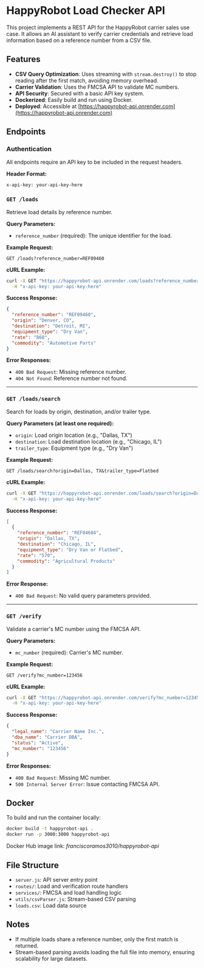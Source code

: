 # HappyRobot Load Checker API

This project implements a REST API for the HappyRobot carrier sales use case. It allows an AI assistant to verify carrier credentials and retrieve load information based on a reference number from a CSV file.

## Features

- **CSV Query Optimization**: Uses streaming with `stream.destroy()` to stop reading after the first match, avoiding memory overhead.
- **Carrier Validation**: Uses the FMCSA API to validate MC numbers.
- **API Security**: Secured with a basic API key system.
- **Dockerized**: Easily build and run using Docker.
- **Deployed**: Accessible at [https://happyrobot-api.onrender.com](https://happyrobot-api.onrender.com)


## Endpoints

### Authentication

All endpoints require an API key to be included in the request headers.

**Header Format:**
```
x-api-key: your-api-key-here
```

### `GET /loads`

Retrieve load details by reference number.

**Query Parameters:**
- `reference_number` (required): The unique identifier for the load.

**Example Request:**
```
GET /loads?reference_number=REF09460
```

**cURL Example:**
```bash
curl -X GET "https://happyrobot-api.onrender.com/loads?reference_number=REF09460" \
  -H "x-api-key: your-api-key-here"
```

**Success Response:**
```json
{
  "reference_number": "REF09460",
  "origin": "Denver, CO",
  "destination": "Detroit, MI",
  "equipment_type": "Dry Van",
  "rate": "868",
  "commodity": "Automotive Parts"
}
```

**Error Responses:**
- `400 Bad Request`: Missing reference number.
- `404 Not Found`: Reference number not found.

---

### `GET /loads/search`

Search for loads by origin, destination, and/or trailer type.

**Query Parameters (at least one required):**
- `origin`: Load origin location (e.g., "Dallas, TX")
- `destination`: Load destination location (e.g., "Chicago, IL")
- `trailer_type`: Equipment type (e.g., "Dry Van")

**Example Request:**
```
GET /loads/search?origin=Dallas, TX&trailer_type=Flatbed
```

**cURL Example:**
```bash
curl -X GET "https://happyrobot-api.onrender.com/loads/search?origin=Dallas, TX&trailer_type=Flatbed" \
  -H "x-api-key: your-api-key-here"
```

**Success Response:**
```json
[
  {
    "reference_number": "REF04684",
    "origin": "Dallas, TX",
    "destination": "Chicago, IL",
    "equipment_type": "Dry Van or Flatbed",
    "rate": "570",
    "commodity": "Agricultural Products"
  }
]
```

**Error Response:**
- `400 Bad Request`: No valid query parameters provided.

---

### `GET /verify`

Validate a carrier's MC number using the FMCSA API.

**Query Parameters:**
- `mc_number` (required): Carrier's MC number.

**Example Request:**
```
GET /verify?mc_number=123456
```

**cURL Example:**
```bash
curl -X GET "https://happyrobot-api.onrender.com/verify?mc_number=123456" \
  -H "x-api-key: your-api-key-here"
```

**Success Response:**
```json
{
  "legal_name": "Carrier Name Inc.",
  "dba_name": "Carrier DBA",
  "status": "Active",
  "mc_number": "123456"
}
```

**Error Responses:**
- `400 Bad Request`: Missing MC number.
- `500 Internal Server Error`: Issue contacting FMCSA API.


## Docker

To build and run the container locally:

```bash
docker build -t happyrobot-api .
docker run -p 3000:3000 happyrobot-api
```

Docker Hub image link: *franciscoramos3010/happyrobot-api*

## File Structure

- `server.js`: API server entry point
- `routes/`: Load and verification route handlers
- `services/`: FMCSA and load handling logic
- `utils/csvParser.js`: Stream-based CSV parsing
- `loads.csv`: Load data source

## Notes

- If multiple loads share a reference number, only the first match is returned.
- Stream-based parsing avoids loading the full file into memory, ensuring scalability for large datasets.
